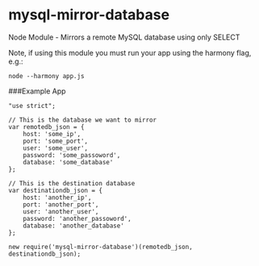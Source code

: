 mysql-mirror-database
=====================

Node Module - Mirrors a remote MySQL database using only SELECT

Note, if using this module you must run your app using the harmony flag, e.g.:
```
node --harmony app.js
```

###Example App

```
"use strict";

// This is the database we want to mirror
var remotedb_json = {
    host: 'some_ip',
    port: 'some_port',
    user: 'some_user',
    password: 'some_passoword',
    database: 'some_database'
};

// This is the destination database
var destinationdb_json = {
    host: 'another_ip',
    port: 'another_port',
    user: 'another_user',
    password: 'another_passoword',
    database: 'another_database'
};

new require('mysql-mirror-database')(remotedb_json, destinationdb_json);
```